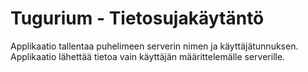 # Tugurium - Tietosujakäytäntö

Applikaatio tallentaa puhelimeen serverin nimen ja käyttäjätunnuksen. Applikaatio lähettää tietoa vain käyttäjän määrittelemälle serverille.
